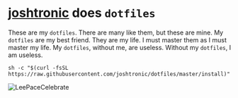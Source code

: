 # [joshtronic](https://joshtronic.com) does `dotfiles`

These are my `dotfiles`. There are many like them, but these are mine. My
`dotfiles` are my best friend. They are my life. I must master them as I must
master my life. My `dotfiles`, without me, are useless. Without my `dotfiles`, I
am useless.

```shell
sh -c "$(curl -fsSL https://raw.githubusercontent.com/joshtronic/dotfiles/master/install)"
```

![LeePaceCelebrate](http://i.giphy.com/Vc5x1pG5RFH3O.gif)
